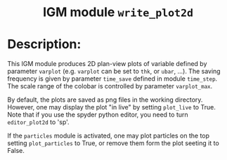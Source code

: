 ### <h1 align="center" id="title">IGM module `write_plot2d` </h1>

# Description:

This IGM module produces 2D plan-view plots of variable defined by parameter `varplot` (e.g. `varplot` can be set to `thk`, or `ubar`, ...). The saving frequency is given by parameter `time_save` defined in module `time_step`.  The scale range of the colobar is controlled by parameter `varplot_max`.

By default, the plots are saved as png files in the working directory. However, one may display the plot "in live" by setting `plot_live` to True. Note that if you use the spyder python editor, you need to turn `editor_plot2d` to 'sp'.
 
If the `particles` module is activated, one may plot particles on the top setting `plot_particles` to True, or remove them form the plot seeting it to False.
